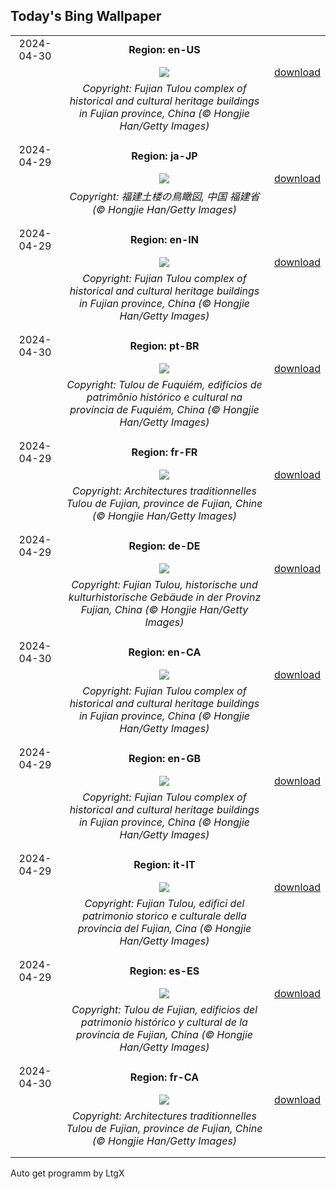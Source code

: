 ## Today's Bing Wallpaper
|      |      |      |
| :----: | :----: | :----: |
|2024-04-30|**Region: en-US**||
||![](https://www.bing.com/th?id=OHR.TulouFujian_EN-US6009679228_UHD.jpg&pid=hp&w=1152&h=648&rs=1&c=4)| [download](https://www.bing.com/th?id=OHR.TulouFujian_EN-US6009679228_UHD.jpg)|
||*Copyright: Fujian Tulou complex of historical and cultural heritage buildings in Fujian province, China (© Hongjie Han/Getty Images)*
||
|||
|2024-04-29|**Region: ja-JP**||
||![](https://www.bing.com/th?id=OHR.TulouFujian_JA-JP5056058159_UHD.jpg&pid=hp&w=1152&h=648&rs=1&c=4)| [download](https://www.bing.com/th?id=OHR.TulouFujian_JA-JP5056058159_UHD.jpg)|
||*Copyright: 福建土楼の鳥瞰図, 中国 福建省 (© Hongjie Han/Getty Images)*
||
|||
|2024-04-29|**Region: en-IN**||
||![](https://www.bing.com/th?id=OHR.TulouFujian_EN-IN0492710943_UHD.jpg&pid=hp&w=1152&h=648&rs=1&c=4)| [download](https://www.bing.com/th?id=OHR.TulouFujian_EN-IN0492710943_UHD.jpg)|
||*Copyright: Fujian Tulou complex of historical and cultural heritage buildings in Fujian province, China (© Hongjie Han/Getty Images)*
||
|||
|2024-04-30|**Region: pt-BR**||
||![](https://www.bing.com/th?id=OHR.TulouFujian_PT-BR4910373349_UHD.jpg&pid=hp&w=1152&h=648&rs=1&c=4)| [download](https://www.bing.com/th?id=OHR.TulouFujian_PT-BR4910373349_UHD.jpg)|
||*Copyright: Tulou de Fuquiém, edifícios de patrimônio histórico e cultural na província de Fuquiém, China (© Hongjie Han/Getty Images)*
||
|||
|2024-04-29|**Region: fr-FR**||
||![](https://www.bing.com/th?id=OHR.TulouFujian_FR-FR9745511197_UHD.jpg&pid=hp&w=1152&h=648&rs=1&c=4)| [download](https://www.bing.com/th?id=OHR.TulouFujian_FR-FR9745511197_UHD.jpg)|
||*Copyright: Architectures traditionnelles Tulou de Fujian, province de Fujian, Chine (© Hongjie Han/Getty Images)*
||
|||
|2024-04-29|**Region: de-DE**||
||![](https://www.bing.com/th?id=OHR.TulouFujian_DE-DE2936952275_UHD.jpg&pid=hp&w=1152&h=648&rs=1&c=4)| [download](https://www.bing.com/th?id=OHR.TulouFujian_DE-DE2936952275_UHD.jpg)|
||*Copyright: Fujian Tulou, historische und kulturhistorische Gebäude in der Provinz Fujian, China (© Hongjie Han/Getty Images)*
||
|||
|2024-04-30|**Region: en-CA**||
||![](https://www.bing.com/th?id=OHR.TulouFujian_EN-CA1163338390_UHD.jpg&pid=hp&w=1152&h=648&rs=1&c=4)| [download](https://www.bing.com/th?id=OHR.TulouFujian_EN-CA1163338390_UHD.jpg)|
||*Copyright: Fujian Tulou complex of historical and cultural heritage buildings in Fujian province, China (© Hongjie Han/Getty Images)*
||
|||
|2024-04-29|**Region: en-GB**||
||![](https://www.bing.com/th?id=OHR.TulouFujian_EN-GB5628876331_UHD.jpg&pid=hp&w=1152&h=648&rs=1&c=4)| [download](https://www.bing.com/th?id=OHR.TulouFujian_EN-GB5628876331_UHD.jpg)|
||*Copyright: Fujian Tulou complex of historical and cultural heritage buildings in Fujian province, China (© Hongjie Han/Getty Images)*
||
|||
|2024-04-29|**Region: it-IT**||
||![](https://www.bing.com/th?id=OHR.TulouFujian_IT-IT7939512907_UHD.jpg&pid=hp&w=1152&h=648&rs=1&c=4)| [download](https://www.bing.com/th?id=OHR.TulouFujian_IT-IT7939512907_UHD.jpg)|
||*Copyright: Fujian Tulou, edifici del patrimonio storico e culturale della provincia del Fujian, Cina (© Hongjie Han/Getty Images)*
||
|||
|2024-04-29|**Region: es-ES**||
||![](https://www.bing.com/th?id=OHR.TulouFujian_ES-ES2621683417_UHD.jpg&pid=hp&w=1152&h=648&rs=1&c=4)| [download](https://www.bing.com/th?id=OHR.TulouFujian_ES-ES2621683417_UHD.jpg)|
||*Copyright: Tulou de Fujian, edificios del patrimonio histórico y cultural de la provincia de Fujian, China (© Hongjie Han/Getty Images)*
||
|||
|2024-04-30|**Region: fr-CA**||
||![](https://www.bing.com/th?id=OHR.TulouFujian_FR-CA7213796326_UHD.jpg&pid=hp&w=1152&h=648&rs=1&c=4)| [download](https://www.bing.com/th?id=OHR.TulouFujian_FR-CA7213796326_UHD.jpg)|
||*Copyright: Architectures traditionnelles Tulou de Fujian, province de Fujian, Chine (© Hongjie Han/Getty Images)*
||
|||

Auto get programm by LtgX
